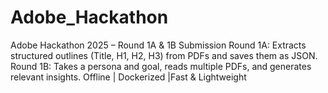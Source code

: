 # Adobe_Hackathon
 Adobe Hackathon 2025 – Round 1A &amp; 1B Submission  Round 1A: Extracts structured outlines (Title, H1, H2, H3) from PDFs and saves them as JSON.  Round 1B: Takes a persona and goal, reads multiple PDFs, and generates relevant insights. Offline | Dockerized |Fast &amp; Lightweight
